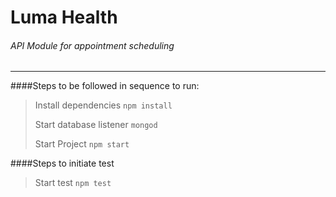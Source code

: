 # Luma Health
###### API Module for appointment scheduling

---
####Steps to be followed in sequence to run:
> Install dependencies `npm install`
>
> Start database listener `mongod` 
>
> Start Project `npm start`
 
####Steps to initiate test
> Start test `npm test`

